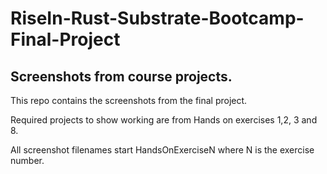 # RiseIn-Rust-Substrate-Bootcamp-Final-Project

## Screenshots from course projects.
This repo contains the screenshots from the final project.

Required projects to show working are from Hands on exercises 1,2, 3 and 8.

All screenshot filenames start HandsOnExerciseN where N is the exercise number.
